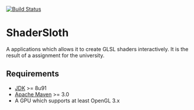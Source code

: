 [![Build Status](https://travis-ci.org/yveskaufmann/shader-sloth.svg?branch=master)](https://travis-ci.org/yveskaufmann/shader-sloth)

# ShaderSloth

A applications which allows it to create GLSL shaders interactively.
It is the result of a assignment for the university.

## Requirements

- [JDK](http://www.oracle.com/technetwork/java/javase/downloads/index.html) >= 8u91
- [Apache Maven](https://maven.apache.org/) >= 3.0
- A GPU which supports at least OpenGL 3.x


